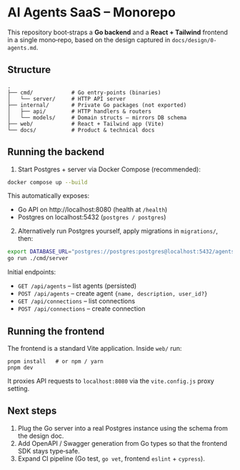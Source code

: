 # AI Agents SaaS – Monorepo

This repository boot‑straps a **Go backend** and a **React + Tailwind** frontend in a single mono‑repo, based on the design captured in `docs/design/0-agents.md`.

## Structure

```
.
├── cmd/            # Go entry‑points (binaries)
│   └── server/     # HTTP API server
├── internal/       # Private Go packages (not exported)
│   ├── api/        # HTTP handlers & routers
│   └── models/     # Domain structs – mirrors DB schema
├── web/            # React + Tailwind app (Vite)
└── docs/           # Product & technical docs
```

## Running the backend

1. Start Postgres + server via Docker Compose (recommended):

```bash
docker compose up --build
```

This automatically exposes:

* Go API on http://localhost:8080  (health at `/health`)
* Postgres on localhost:5432 (`postgres / postgres`)

2. Alternatively run Postgres yourself, apply migrations in `migrations/`, then:

```bash
export DATABASE_URL="postgres://postgres:postgres@localhost:5432/agentsaas?sslmode=disable"
go run ./cmd/server
```

Initial endpoints:

* `GET /api/agents` – list agents (persisted)
* `POST /api/agents` – create agent `{name, description, user_id?}`
* `GET /api/connections` – list connections
* `POST /api/connections` – create connection

## Running the frontend

The frontend is a standard Vite application. Inside `web/` run:

```
pnpm install   # or npm / yarn
pnpm dev
```

It proxies API requests to `localhost:8080` via the `vite.config.js` proxy setting.

## Next steps

1. Plug the Go server into a real Postgres instance using the schema from the design doc.
2. Add OpenAPI / Swagger generation from Go types so that the frontend SDK stays type‑safe.
3. Expand CI pipeline (Go test, `go vet`, frontend `eslint` + `cypress`).
